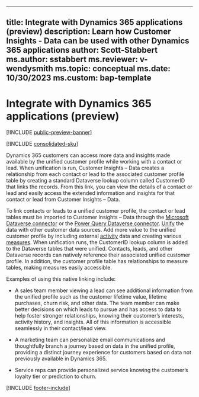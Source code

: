  ---
title: Integrate with Dynamics 365 applications (preview)
description: Learn how Customer Insights - Data can be used with other Dynamics 365 applications
author: Scott-Stabbert
ms.author: sstabbert
ms.reviewer: v-wendysmith
ms.topic: conceptual
ms.date: 10/30/2023
ms.custom: bap-template
---

# Integrate with Dynamics 365 applications (preview)

[!INCLUDE [public-preview-banner](includes/public-preview-banner.md)]

[!INCLUDE [consolidated-sku](./includes/consolidated-sku.md)]

Dynamics 365 customers can access more data and insights made available by the unified customer profile while working with a contact or lead. When unification is run, Customer Insights – Data creates a relationship from each contact or lead to the associated customer profile table by creating a standard Dataverse lookup column called CustomerID that links the records. From this link, you can view the details of a contact or lead and easily access the extended information and insights for that contact or lead from Customer Insights – Data.

To link contacts or leads to a unified customer profile, the contact or lead tables must be imported to Customer Insights – Data through the [Microsoft Dataverse connector](connect-dataverse.md) or the [Power Query Dataverse connector](connect-power-query.md). [Unify](data-unification.md) the data with other customer data sources. Add more value to the unified customer profile by including external [activity](activities.md) data and creating various [measures](measures.md). When unification runs, the CustomerID lookup column is added to the Dataverse tables that were unified. Contacts, leads, and other Dataverse records can natively reference their associated unified customer profile. In addition, the customer profile table has relationships to measure tables, making measures easily accessible. 

Examples of using this native linking include:

- A sales team member viewing a lead can see additional information from the unified profile such as the customer lifetime value, lifetime purchases, churn risk, and other data. The team member can make better decisions on which leads to pursue and has access to data to help foster stronger relationships, knowing their customer’s interests, activity history, and insights. All of this information is accessible seamlessly in their contact/lead view.

- A marketing team can personalize email communications and thoughtfully branch a journey based on data in the unified profile, providing a distinct journey experience for customers based on data not previously available in Dynamics 365.

- Service reps can provide personalized service knowing the customer’s loyalty tier or prediction to churn.

[!INCLUDE [footer-include](includes/footer-banner.md)]
